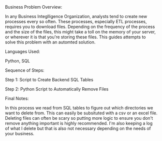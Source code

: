 Business Problem Overview:

In any Business Integlligence Organization, analysts tend to create new processes every so often. These processes, especially ETL processes, requires you to download files. Depending on the frequency of the process and the size of the files, this might take a toll on the memory of your server, or wherever it is that you're storing these files. This guides attempts to solve this problem with an automted solution.


Languages Used:

Python,
SQL


Sequence of Steps:

Step 1: Script to Create Backend SQL Tables

Step 2: Python Script to Automatically Remove Files


Final Notes:

In this process we read from SQL tables to figure out which directories we want to delete from. This can easily be subsituted with a csv or an excel file. Deleting files can often be scary so putting more logic to ensure you don't remove anything important is highly recommended. I'm also keeping a log of what I delete but that is also not necessary depending on the needs of your business. 
